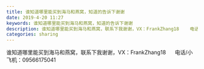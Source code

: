 ```yaml
---
title: 谁知道哪里能买到海马和燕窝，知道的告诉下谢谢
date: 2019-4-20 11:27
keywords: 谁知道哪里能买到海马和燕窝，知道的告诉下谢谢
description: 谁知道哪里能买到海马和燕窝，联系下我谢谢，VX：FrankZhang18    电话/小飞机：09566175041
categories: sharing
---
```

<td class="t_f" id="postmessage_3558183">

谁知道哪里能买到海马和燕窝，联系下我谢谢，VX：FrankZhang18      电话/小飞机：09566175041</td>
